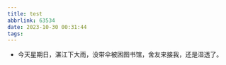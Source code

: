 ```yaml
---
title: test
abbrlink: 63534
date: 2023-10-30 00:31:44
tags:
---
```

* 今天星期日，湛江下大雨，没带伞被困图书馆，舍友来接我，还是湿透了。 